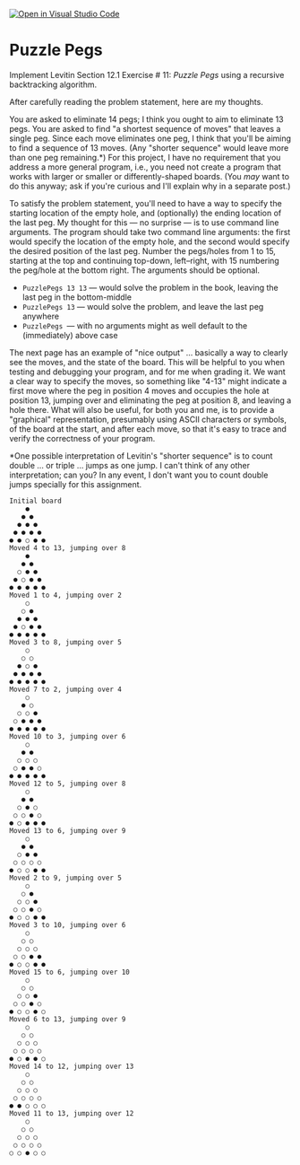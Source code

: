 [![Open in Visual Studio Code](https://classroom.github.com/assets/open-in-vscode-f059dc9a6f8d3a56e377f745f24479a46679e63a5d9fe6f495e02850cd0d8118.svg)](https://classroom.github.com/online_ide?assignment_repo_id=6430949&assignment_repo_type=AssignmentRepo)
# Puzzle Pegs

Implement Levitin Section 12.1 Exercise # 11: _Puzzle Pegs_ using a recursive backtracking algorithm. 

After carefully reading the problem statement, here are my thoughts.

You are asked to eliminate 14 pegs; I think you ought to aim to eliminate 13 pegs.  You are asked to find "a shortest sequence of moves" that leaves a single peg. Since each move eliminates one peg, I think that you'll be aiming to find a sequence of 13 moves. (Any "shorter sequence" would leave more than one peg remaining.*)  For this project, I have no requirement that you address a more general program, i.e., you need not create a program that works with larger or smaller or differently-shaped boards. (You _may_ want to do this anyway; ask if you're curious and I'll explain why in a separate post.)  

To satisfy the problem statement, you'll need to have a way to specify the starting location of the empty hole, and (optionally) the ending location of the last peg. My thought for this — no surprise — is to use command line arguments. The program should take two command line arguments: the first would specify the location of the empty hole, and the second would specify the desired position of the last peg. Number the pegs/holes from 1 to 15, starting at the top and continuing top-down, left–right, with 15 numbering the peg/hole at the bottom right. The arguments should be optional.  



* `PuzzlePegs 13 13` — would solve the problem in the book, leaving the last peg in the bottom-middle
* `PuzzlePegs 13` — would solve the problem, and leave the last peg anywhere  
* `PuzzlePegs `— with no arguments might as well default to the (immediately) above case

The next page has an example of "nice output" … basically a way to clearly see the moves, and the state of the board. This will be helpful to you when testing and debugging your program, and for me when grading it. We want a clear way to specify the moves, so something like "4-13" might indicate a first move where the peg in position 4 moves and occupies the hole at position 13, jumping over and eliminating the peg at position 8, and leaving a hole there. What will also be useful, for both you and me, is to provide a "graphical" representation, presumably using ASCII characters or symbols, of the board at the start, and after each move, so that it's easy to trace and verify the correctness of your program.

*One possible interpretation of Levitin's "shorter sequence" is to count double … or triple … jumps as one jump. I can't think of any other interpretation; can you? In any event, I don't want you to count double jumps specially for this assignment.




```
Initial board
    ●
   ● ●
  ● ● ●
 ● ● ● ●
● ● ○ ● ●
Moved 4 to 13, jumping over 8
    ●
   ● ●
  ○ ● ●
 ● ○ ● ●
● ● ● ● ●
Moved 1 to 4, jumping over 2
    ○
   ○ ●
  ● ● ●
 ● ○ ● ●
● ● ● ● ●
Moved 3 to 8, jumping over 5
    ○
   ○ ○
  ● ○ ●
 ● ● ● ●
● ● ● ● ●
Moved 7 to 2, jumping over 4
    ○
   ● ○
  ○ ○ ●
 ○ ● ● ●
● ● ● ● ●
Moved 10 to 3, jumping over 6
    ○
   ● ●
  ○ ○ ○
 ○ ● ● ○
● ● ● ● ●
Moved 12 to 5, jumping over 8
    ○
   ● ●
  ○ ● ○
 ○ ○ ● ○
● ○ ● ● ●
Moved 13 to 6, jumping over 9
    ○
   ● ●
  ○ ● ●
 ○ ○ ○ ○
● ○ ○ ● ●
Moved 2 to 9, jumping over 5
    ○
   ○ ●
  ○ ○ ●
 ○ ○ ● ○
● ○ ○ ● ●
Moved 3 to 10, jumping over 6
    ○
   ○ ○
  ○ ○ ○
 ○ ○ ● ●
● ○ ○ ● ●
Moved 15 to 6, jumping over 10
    ○
   ○ ○
  ○ ○ ●
 ○ ○ ● ○
● ○ ○ ● ○
Moved 6 to 13, jumping over 9
    ○
   ○ ○
  ○ ○ ○
 ○ ○ ○ ○
● ○ ● ● ○
Moved 14 to 12, jumping over 13
    ○
   ○ ○
  ○ ○ ○
 ○ ○ ○ ○
● ● ○ ○ ○
Moved 11 to 13, jumping over 12
    ○
   ○ ○
  ○ ○ ○
 ○ ○ ○ ○
○ ○ ● ○ ○
